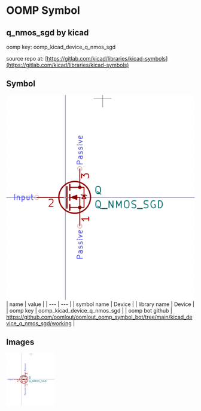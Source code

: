 # OOMP Symbol  
## q_nmos_sgd  by kicad  
  
oomp key: oomp_kicad_device_q_nmos_sgd  
  
source repo at: [https://gitlab.com/kicad/libraries/kicad-symbols](https://gitlab.com/kicad/libraries/kicad-symbols)  
## Symbol  
  
[![working.png](working_600.png)](working.png)  
| name | value | 
| --- | --- | 
| symbol name | Device | 
| library name | Device | 
| oomp key | oomp_kicad_device_q_nmos_sgd | 
| oomp bot github | https://github.com/oomlout/oomlout_oomp_symbol_bot/tree/main/kicad_device_q_nmos_sgd/working | 
## Images  
  
[![working.png](working_140.png)](working.png)  
